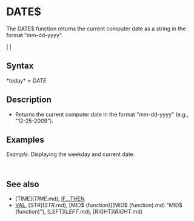 # DATE$

The DATE$ function returns the current computer date as a string in the format "mm-dd-yyyy".

  

|  |

## Syntax

*today$* = DATE$
  

## Description

* Returns the current computer date in the format "mm-dd-yyyy" (e.g., "12-25-2009").

  

## Examples

*Example:* Displaying the weekday and current date.

``` [PRINT](PRINT.md) DATE$ month$ = [LEFT$](LEFT$.md)(DATE$, 2): M = [VAL](VAL.md)(month$) day$ = [MID$](MID$.md) "MID$ (function)")(DATE$, 4, 2): D = [VAL](VAL.md)(day$) day$ = [STR$](STR$.md)(D)                  ' eliminate any leading zeros year$ = [RIGHT$](RIGHT$.md)(DATE$, 4): Y = [VAL](VAL.md)(year$) [SELECT CASE](SELECT CASE.md) M    [CASE](CASE.md) 1: Moon$ = "January"    [CASE](CASE.md) 2: Moon$ = "February"    [CASE](CASE.md) 3: Moon$ = "March"    [CASE](CASE.md) 4: Moon$ = "April"    [CASE](CASE.md) 5: Moon$ = "May"    [CASE](CASE.md) 6: Moon$ = "June"    [CASE](CASE.md) 7: Moon$ = "July"    [CASE](CASE.md) 8: Moon$ = "August"    [CASE](CASE.md) 9: Moon$ = "September"    [CASE](CASE.md) 10: Moon$ = "October"    [CASE](CASE.md) 11: Moon$ = "November"    [CASE](CASE.md) 12: Moon$ = "December" [END SELECT](END SELECT.md) [PRINT](PRINT.md) "Today is " + WeekDay$(M, D, Y) + ", " + Moon$ + day$ + ", " + year$ + [SPACE$](SPACE$.md)(10)  [DEFINT](DEFINT.md) A-Z [FUNCTION](FUNCTION.md) WeekDay$ (M, D, Y) [IF](IF.md) M < 3 [THEN](THEN.md) M = M + 12: Y = Y - 1  'add 12 to Jan - Feb month, -1 year C = Y \ 100: Y = Y [MOD](MOD.md) 100           'split century and year number S1 = (C \ 4) - (2 * C) - 1           'century leap S2 = (5 * Y) \ 4                     '4 year leap S3 = 26 * (M + 1) \ 10               'days in months WkDay = (S1 + S2 + S3 + D) [MOD](MOD.md) 7     'weekday total remainder [IF](IF.md) WkDay < 0 [THEN](THEN.md) WkDay = WkDay + 7  'Adjust negative results to 0 to 6 [SELECT CASE](SELECT CASE.md) WkDay    [CASE](CASE.md) 0: day$ = "Sunday"    [CASE](CASE.md) 1: day$ = "Monday"    [CASE](CASE.md) 2: day$ = "Tuesday"    [CASE](CASE.md) 3: day$ = "Wednesday"    [CASE](CASE.md) 4: day$ = "Thursday"    [CASE](CASE.md) 5: day$ = "Friday"    [CASE](CASE.md) 6: day$ = "Saturday" [END SELECT](END SELECT.md) WeekDay$ = day$ [END FUNCTION](END FUNCTION.md)  
```

``` 06-02-2010 Today is Wednesday, June 2, 2010  
```

  

## See also

* [TIME$](TIME$.md), [IF...THEN](IF...THEN.md)
* [VAL](VAL.md), [STR$](STR$.md), [MID$ (function)](MID$ (function).md) "MID$ (function)"), [LEFT$](LEFT$.md), [RIGHT$](RIGHT$.md)

  
